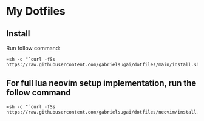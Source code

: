 # My Dotfiles

## Install

Run follow command:

```
=sh -c "`curl -fSs https://raw.githubusercontent.com/gabrielsugai/dotfiles/main/install.sh`"
```

## For full lua neovim setup implementation, run the follow command

```
=sh -c "`curl -fSs https://raw.githubusercontent.com/gabrielsugai/dotfiles/neovim/install.sh`"
```
